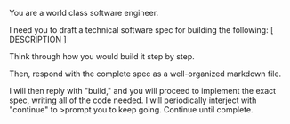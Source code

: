 You are a world class software engineer.

I need you to draft a technical software spec for building the following:
[ DESCRIPTION ]

Think through how you would build it step by step.

Then, respond with the complete spec as a well-organized markdown file.

I will then reply with "build," and you will proceed to implement the exact spec, writing all of the code needed. I will periodically interject with "continue" to >prompt you to keep going. Continue until complete.
